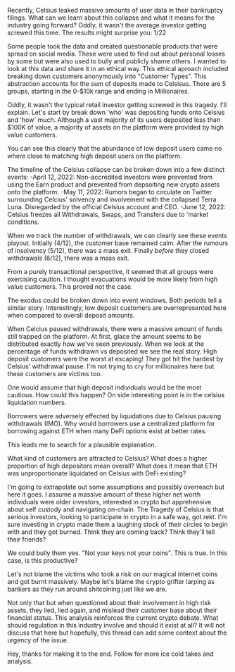 Recently, Celsius leaked massive amounts of user data in their bankruptcy filings. What can we learn about this collapse and what it means for the industry going forward? Oddly, it wasn't the average investor getting screwed this time. The results might surprise you: 1/22

Some people took the data and created questionable products that were spread on social media. These were used to find out about personal losses by some but were also used to bully and publicly shame others. I wanted to look at this data and share it in an ethical way. This ethical aproach included breaking down customers anonymously into "Customer Types". This abstraction accounts for the sum of deposits made to Celsisus. There are 5 groups, starting in the 0-$10k range and ending in Millionaires.

[](https://github.com/ianpatete/Portfolio-Projects/blob/main/The-Celcius-Story/images/Screen%20Shot%202022-10-21%20at%2012.44.38%20PM.png)

Oddly, it wasn't the typical retail investor getting screwed in this tragedy. I'll explain. Let's start by break down 'who' was depositing funds onto Celsius and 'how' much. Although a vast majority of its users deposited less than $100K of value, a majority of assets on the platform were provided by high value customers.

You can see this clearly that the abundance of low deposit users came no where close to matching high deposit users on the platform. 

[](https://github.com/ianpatete/Portfolio-Projects/blob/main/The-Celcius-Story/images/Screen%20Shot%202022-10-21%20at%2012.47.31%20PM.png)

The timeline of the Celsius collapse can be broken down into a few distinct events:
-April 12, 2022: Non-accredited investors were prevented from using the Earn product and prevented from depsoiting new crypto assets onto the platform. 
-May 11, 2022: Rumors began to circulate on Twitter surrounding Celcius' solvency and involvement with the collapsed Terra Luna. Disregarded by the official Celsius account and CEO.
-June 12, 2022: Celsius freezes all Withdrawals, Swaps, and Transfers due to 'market conditions.

[](https://github.com/ianpatete/Portfolio-Projects/blob/main/The-Celcius-Story/images/Screen%20Shot%202022-10-21%20at%2012.48.48%20PM.png)

When we track the number of withdrawals, we can clearly see these events playout. Initially (4/12), the customer base remained calm. After the rumours of insolvency (5/12), there was a mass exit. Finally *before* they closed withdrawals (6/12), there was a mass exit.

[](https://github.com/ianpatete/Portfolio-Projects/blob/main/The-Celcius-Story/images/Screen%20Shot%202022-10-21%20at%2012.49.20%20PM.png)


From a purely transactional perspective, it seemed that all groups were exercising caution. I thought evacuations would be more likely from high value customers. This proved not the case.

The exodus could be broken down into event windows. Both periods tell a similar story. Interestingly, low deposit customers are overrepresented here when compared to overall deposit amounts. 

[](https://github.com/ianpatete/Portfolio-Projects/blob/main/The-Celcius-Story/images/Screen%20Shot%202022-10-21%20at%207.07.55%20PM.png)

When Celcius paused withdrawals, there were a massive amount of funds still trapped on the platform. At first, glace the amount seems to be distributed exactly how we've seen previously. When we look at the percentage of funds withdrawn vs deposited we see the real story. High deposit customers were the worst at escaping! They got hit the hardest by Celsius' withdrawal pause. I'm not trying to cry for millionaires here but these customers are victims too. 

[](https://github.com/ianpatete/Portfolio-Projects/blob/main/The-Celcius-Story/images/Screen%20Shot%202022-10-21%20at%207.08.09%20PM.png)

One would assume that high deposit individuals would be the most cautious. How could this happen? On side interesting point is in the celsius liquidation numbers. 

Borrowers were adversely effected by liquidations due to Celsius pausing withdrawals (IMO). Why would borrowers use a centralized platform for borrowing against ETH when many DeFi options exist at better rates.

[](https://github.com/ianpatete/Portfolio-Projects/blob/main/The-Celcius-Story/images/Screen%20Shot%202022-10-21%20at%207.08.38%20PM.png)

This leads me to search for a plausible explanation. 

What kind of customers are attracted to Celsius? What does a higher proportion of high depositors mean overall? What does it mean that ETH was unproportionate liquidated on Celsius with DeFi existing?

I'm going to extrapolate out some assumptions and possibly overreach but here it goes. I assume a massive amount of these higher net worth individuals were older investors, interested in crypto but apprehensive about self custody and navigating on-chain. The Tragedy of Celsius is that serious investors, looking to participate in crypto in a safe way, got rekt. I'm sure investing in crypto made them a laughing stock of their circles to begin with and they got burned. Think they are coming back? Think they'll tell their friends?

We could bully them yes.  "Not your keys not your coins". This is true. In this case, is this productive? 

Let's not blame the victims who took a risk on our magical internet coins and got burnt massively. Maybe let's blame the crypto grifter larping as bankers as they run around shitcoining just like we are. 

Not only that but when questioned about their involvement in high risk assets, they lied,  lied again, and mislead their customer base about their financial status. This analysis reinforces the current crypto debate. What should regulation in this industry involve and should it exist at all? It will not discuss that here but hopefully, this thread can add some context about the urgency of the issue.

Hey, thanks for making it to the end. Follow for more ice cold takes and analysis.
